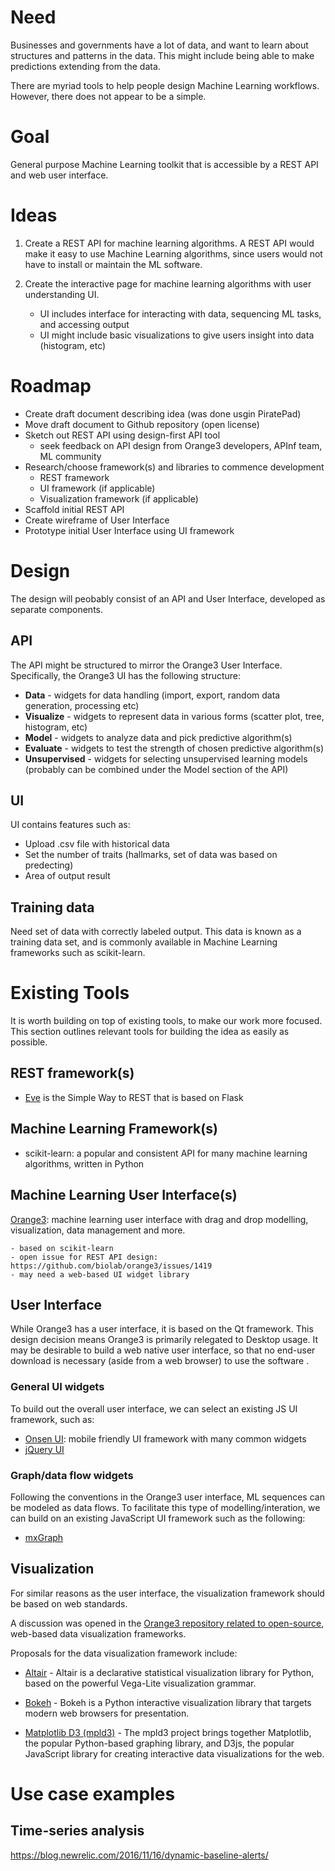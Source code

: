 # Need

Businesses and governments have a lot of data, and want to learn about structures and patterns in the data. This might include being able to make predictions extending from the data.

There are myriad tools to help people design Machine Learning workflows. However, there does not appear to be a simple. 

# Goal
General purpose Machine Learning toolkit that is accessible by a REST API and web user interface.

# Ideas

1. Create a REST API for machine learning algorithms. A REST API would make it easy to use Machine Learning algorithms, since users would not have to install or maintain the ML software.

2. Create the interactive page for machine learning algorithms with user understanding UI.
    - UI includes interface for interacting with data, sequencing ML tasks, and accessing output
    - UI might include basic visualizations to give users insight into data (histogram, etc)

# Roadmap

- Create draft document describing idea (was done usgin PiratePad)
- Move draft document to Github repository (open license)
- Sketch out REST API using design-first API tool
    - seek feedback on API design from Orange3 developers, APInf team, ML community
- Research/choose framework(s) and libraries to commence development
    - REST framework
    - UI framework (if applicable)
    - Visualization framework (if applicable)
- Scaffold initial REST API
- Create wireframe of User Interface
- Prototype initial User Interface using UI framework

# Design

The design will peobably consist of an API and User Interface, developed as separate components.

## API

The API might be structured to mirror the Orange3 User Interface. Specifically, the Orange3 UI has the following structure:

- **Data** - widgets for data handling (import, export, random data generation, processing etc)
- **Visualize** - widgets to represent data in various forms (scatter plot, tree, histogram, etc)
- **Model** - widgets to analyze data and pick predictive algorithm(s)
- **Evaluate** - widgets to test the strength of chosen predictive algorithm(s)
- **Unsupervised** - widgets for selecting unsupervised learning models (probably can be combined under the Model section of the API)

## UI

UI contains features such as:
- Upload .csv file with historical data
- Set the number of traits (hallmarks, set of data was based on predecting)
- Area of output result

## Training data

Need set of data with correctly labeled output. This data is known as a training data set, and is commonly available in Machine Learning frameworks such as scikit-learn.

# Existing Tools

It is worth building on top of existing tools, to make our work more focused. This section outlines relevant tools for building the idea as easily as possible.

## REST framework(s)
- [Eve](http://python-eve.org/rest_api_for_humans.html) is the Simple Way to REST that is based on Flask

## Machine Learning Framework(s)

- scikit-learn: a popular and consistent API for many machine learning algorithms, written in Python

## Machine Learning User Interface(s)

[Orange3](https://orange.biolab.si/): machine learning user interface with drag and drop modelling, visualization, data management and more.

    - based on scikit-learn
    - open issue for REST API design: https://github.com/biolab/orange3/issues/1419
    - may need a web-based UI widget library

## User Interface

While Orange3 has a user interface, it is based on the Qt framework. This design decision means Orange3 is primarily relegated to Desktop usage. It may be desirable to build a web native user interface, so that no end-user download is necessary (aside from a web browser) to use the software .

### General UI widgets
To build out the overall user interface, we can select an existing JS UI framework, such as:

- [Onsen UI](https://onsen.io/): mobile friendly UI framework with many common widgets
- [jQuery UI](http://jqueryui.com/)

### Graph/data flow widgets
Following the conventions in the Orange3 user interface, ML sequences can be modeled as data flows. To facilitate this type of modelling/interation, we can build on an existing JavaScript UI framework such as the following:

- [mxGraph](https://github.com/jgraph/mxgraph)

## Visualization

For similar reasons as the user interface, the visualization framework should be based on web standards. 

A discussion was opened in the [Orange3 repository related to open-source](https://github.com/biolab/orange3/issues/2044), web-based data visualization frameworks.

Proposals for the data visualization framework include:

- [Altair](https://altair-viz.github.io/) - Altair is a declarative statistical visualization library for Python, based on the powerful Vega-Lite visualization grammar.

- [Bokeh](http://bokeh.pydata.org/en/latest/) - Bokeh is a Python interactive visualization library that targets modern web browsers for presentation.

- [Matplotlib D3 (mpld3)](http://mpld3.github.io/) - The  mpld3 project brings together Matplotlib, the popular Python-based  graphing library, and D3js, the popular JavaScript library for creating  interactive data visualizations for the web.

# Use case examples

## Time-series analysis
https://blog.newrelic.com/2016/11/16/dynamic-baseline-alerts/

